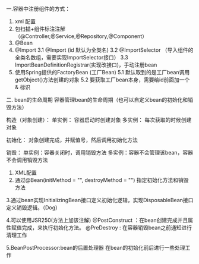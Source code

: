 一.容器中注册组件的方式：
1.  xml 配置
2. 包扫描+组件标注注解（@Controller,@Service,@Repository,@Component）
3. @Bean
4. @Import
   3.1 @Import (id 默认为全类名)
   3.2 @ImportSelector （导入组件的全类名数组，需要实现ImportSelector接口）
   3.3 ImportBeanDefinitionRegistrar(实现改接口)，手动注册bean
5. 使用Spring提供的FactoryBean (工厂Bean)
    5.1 默认取到的是工厂bean调用getObject()方法创建的对象
    5.2 要获取工厂bean本身，需要给id前面加一个 & 标识
    
二. bean的生命周期
容器管理bean的生命周期（也可以自定义bean的初始化和销毁方法）

构造（对象创建）：
    单实例： 容器启动时创建对象
    多实例： 每次获取的时候创建对象
    
初始化：
      对象创建完成，并赋值号，然后调用初始化方法

销毁：
      单实例：容器关闭时，调用销毁方法
      多实例：容器不会管理该bean，容器不会调用销毁方法

1. XML配置
    <bean id="person" class="org.top.bean.Person" init-method="" destroy-method=""/>
2. 通过@Bean(initMethod = "", destroyMethod = "") 指定初始化方法和销毁方法

3.通过bean实现InitializingBean接口定义初始化逻辑，实现DisposableBean接口定义销毁逻辑。（Dog）

4.可以使用JSR250(方法上加该注解)
    @PostConstruct ：在bean创建完成并且属性赋值完成，来执行初始化方法。
    @PreDestroy : 在容器销毁bean之前通知进行清理工作

5.BeanPostProcessor:bean的后置处理器
    在bean的初始化前后进行一些处理工作

    
